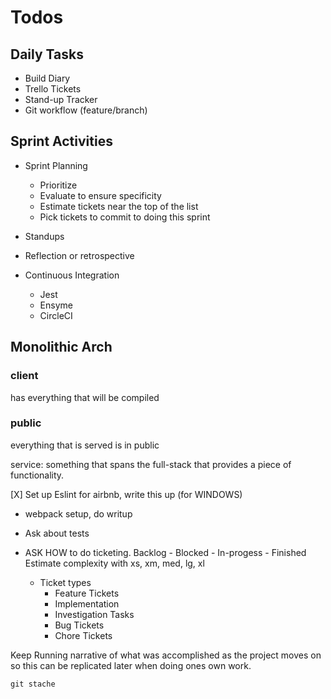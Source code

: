 # Todos

## Daily Tasks

- Build Diary
- Trello Tickets
- Stand-up Tracker
- Git workflow (feature/branch)

## Sprint Activities

- Sprint Planning

  - Prioritize
  - Evaluate to ensure specificity
  - Estimate tickets near the top of the list
  - Pick tickets to commit to doing this sprint

- Standups
- Reflection or retrospective

- Continuous Integration
  - Jest
  - Ensyme
  - CircleCI

## Monolithic Arch

### client
has everything that will be compiled

### public
everything that is served is in public

service: something that spans the full-stack that provides a piece of functionality.

[X] Set up Eslint for airbnb, write this up (for WINDOWS)

- webpack setup, do writup

- Ask about tests

- ASK HOW to do ticketing.
  Backlog - Blocked - In-progess - Finished
  Estimate complexity with xs, xm, med, lg, xl

  - Ticket types
    - Feature Tickets
    - Implementation
    - Investigation Tasks
    - Bug Tickets
    - Chore Tickets

Keep Running narrative of what was accomplished as the project moves on so this can be replicated later when doing ones own work.

```
git stache
```
